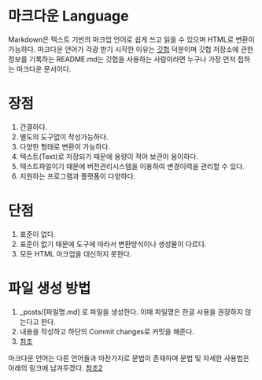 마크다운 Language
===============

Markdown은 텍스트 기반의 마크업 언어로 쉽게 쓰고 읽을 수 있으며 HTML로 변환이 가능하다. 마크다운 언어가 각광 받기 시작한 이유는 [깃헙](https://github.com) 덕분이며 깃헙 저장소에 관한 
정보를 기록하는 README.md는 깃헙을 사용하는 사람이라면 누구나 가장 먼저 접하는 마크다운 문서이다.

# 장점
1. 간결하다.
2. 별도의 도구없이 작성가능하다.
3. 다양한 형태로 변환이 가능하다.
4. 텍스트(Text)로 저장되기 때문에 용량이 적어 보관이 용이하다.
5. 텍스트파일이기 때문에 버전관리시스템을 이용하여 변경이력을 관리할 수 있다.
6. 지원하는 프로그램과 플랫폼이 다양하다.

# 단점
1. 표준이 없다.
2. 표준이 없기 때문에 도구에 따라서 변환방식이나 생성물이 다르다.
3. 모든 HTML 마크업을 대신하지 못한다.

# 파일 생성 방법
1. _posts/[파일명.md] 로 파일을 생성한다. 이때 파일명은 한글 사용을 권장하지 않는다고 한다.
2. 내용을 작성하고 하단의 Commit changes로 커밋을 해준다.
3. [참조](https://www.youtube.com/watch?v=ACzFIAOsfpM)


마크다운 언어는 다른 언어들과 마찬가지로 문법이 존재하며 문법 및 자세한 사용법은 아래의 링크에 남겨두겠다.
[참조2](https://heropy.blog/2017/09/30/markdown/)
